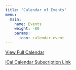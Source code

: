 ```yaml
---
title: "Calendar of Events"
menu:
  main:
    name: Events
    weight: -80
    params:
      icon: calendar-event
---
```

<style>
  .article-time {
    display: none;
  }

  h2.fc-toolbar-title {
    border-left: 0;
    margin: 0;
    padding: 0;
  }

  a.fc-list-day-text {
    color: #000;
    font-weight: bold;
    font-size: 120%;
  }

  .fc .fc-list-event:hover td {
    background-color: rgba(55, 136, 216, 0.5);
  }
</style>

<div id="calendar-js"></div>
<script src='/cal.js'></script>

<div class="article-category">

[View Full Calendar](https://calendar.google.com/calendar/embed?src=62da059a43acfa2924e50e6aaa43e3aed3728f7eda51af7d7a43f0313404e09c%40group.calendar.google.com&amp;ctz=America%2FChicago)

[iCal Calendar Subscription Link](webcal://calendar.google.com/calendar/ical/62da059a43acfa2924e50e6aaa43e3aed3728f7eda51af7d7a43f0313404e09c%40group.calendar.google.com/public/basic.ics)

</div>
